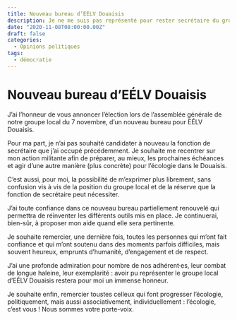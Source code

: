 ```yaml
---
title: Nouveau bureau d’EÉLV Douaisis
description: Je ne me suis pas représenté pour rester secrétaire du groupe local, mes explications sur ce choix.
date: "2020-11-08T08:00:00.00Z"
draft: false
categories:
  - Opinions politiques
tags:
  - démocratie
---
```


# Nouveau bureau d’EÉLV Douaisis

J’ai l’honneur de vous annoncer l’élection lors de l’assemblée générale de notre groupe local du 7 novembre, d’un nouveau bureau pour EÉLV Douaisis.

Pour ma part, je n’ai pas souhaité candidater à nouveau la fonction de secrétaire que j’ai occupé précédemment. Je souhaite me recentrer sur mon action militante afin de préparer, au mieux, les prochaines échéances et agir d’une autre manière (plus concrète) pour l’écologie dans le Douaisis.

C’est aussi, pour moi, la possibilité de m’exprimer plus librement, sans confusion vis à vis de la position du groupe local et de la réserve que la fonction de secrétaire peut nécessiter.

J’ai toute confiance dans ce nouveau bureau partiellement renouvelé qui permettra de réinventer les différents outils mis en place. Je continuerai, bien-sûr, à proposer mon aide quand elle sera pertinente.

Je souhaite remercier, une dernière fois, toutes les personnes qui m’ont fait confiance et qui m’ont soutenu dans des moments parfois difficiles, mais souvent heureux, emprunts d’humanité, d’engagement et de respect.

J’ai une profonde admiration pour nombre de nos adhérent·es, leur combat de longue haleine, leur exemplarité : avoir pu représenter le groupe local d’EÉLV Douaisis restera pour moi un immense honneur.

Je souhaite enfin, remercier toustes celleux qui font progresser l’écologie, politiquement, mais aussi associativement, individuellement : l’écologie, c’est vous ! Nous sommes votre porte-voix.
